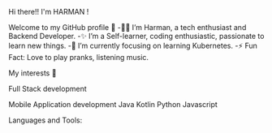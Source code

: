 Hi there!!  I'm HARMAN !


Welcome to my GitHub profile 🥰
-🧑‍💻 I’m Harman, a tech enthusiast and Backend Developer.
-✨ I’m a Self-learner, coding enthusiastic, passionate to learn new things.
-🌱 I’m currently focusing on learning Kubernetes.
-⚡ Fun Fact: Love to play pranks, listening music.

My interests 💙

Full Stack development

Mobile Application development
Java
Kotlin
Python
Javascript

Languages and Tools:

           



    
